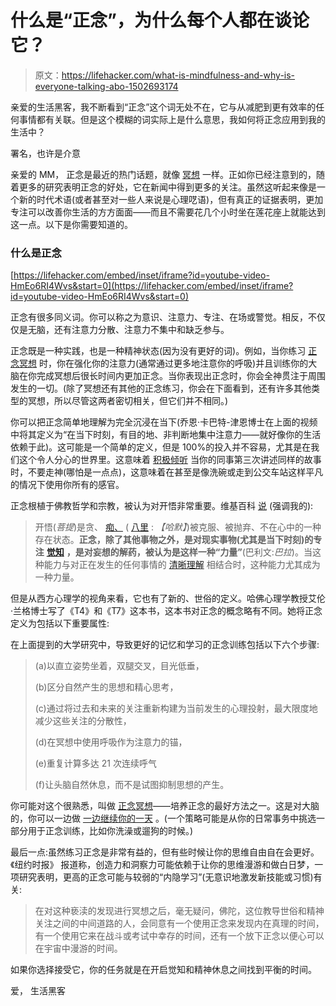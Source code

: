 # 什么是“正念”，为什么每个人都在谈论它？

> 原文：<https://lifehacker.com/what-is-mindfulness-and-why-is-everyone-talking-abo-1502693174>

亲爱的生活黑客，我不断看到“正念”这个词无处不在，它与从减肥到更有效率的任何事情都有关联。但是这个模糊的词实际上是什么意思，我如何将正念应用到我的生活中？



署名，也许是介意

亲爱的 MM，
正念是最近的热门话题，就像 [冥想](http://lifehacker.com/tag/meditation) 一样。正如你已经注意到的，随着更多的研究表明正念的好处，它在新闻中得到更多的关注。虽然这听起来像是一个新的时代术语(或者甚至对一些人来说是心理呓语)，但有真正的证据表明，更加专注可以改善你生活的方方面面——而且不需要花几个小时坐在莲花座上就能达到这一点。以下是你需要知道的。

### 什么是正念

 [https://lifehacker.com/embed/inset/iframe?id=youtube-video-HmEo6RI4Wvs&start=0](https://lifehacker.com/embed/inset/iframe?id=youtube-video-HmEo6RI4Wvs&start=0) 

正念有很多同义词。你可以称之为意识、注意力、专注、在场或警觉。相反，不仅仅是无脑，还有注意力分散、注意力不集中和缺乏参与。

正念既是一种实践，也是一种精神状态(因为没有更好的词)。例如，当你练习 [正念冥想](https://lifehacker.com/what-happens-to-the-brain-when-you-meditate-and-how-it-1202533314) 时，你在强化你的注意力(通常通过更多地注意你的呼吸)并且训练你的大脑在你完成冥想后很长时间内更加正念。当你表现出正念时，你会全神贯注于周围发生的一切。(除了冥想还有其他的正念练习，你会在下面看到，还有许多其他类型的冥想，所以尽管这两者密切相关，但它们并不相同。)

你可以把正念简单地理解为完全沉浸在当下(乔恩·卡巴特-津恩博士在上面的视频中将其定义为“在当下时刻，有目的地、非判断地集中注意力——就好像你的生活依赖于此)。这可能是一个简单的定义，但是 100%的投入并不容易，尤其是在我们这个令人分心的世界里。这意味着 [积极倾听](https://lifehacker.com/how-can-i-improve-my-listening-skills-1333981305) 当你的同事第三次讲述同样的故事时，不要走神(哪怕是一点点)，这意味着在甚至是像洗碗或走到公交车站这样平凡的情况下使用你所有的感官。

正念根植于佛教哲学和宗教，被认为对开悟非常重要。维基百科 [说](http://en.wikipedia.org/wiki/Mindfulness) (强调我的):

> 开悟(*菩提*)是贪、 [痴、](http://en.wikipedia.org/wiki/Avidya_(Buddhism)) ( [八里](http://en.wikipedia.org/wiki/Pali) : *【哈默】*)被克服、被抛弃、不在心中的一种存在状态。**正念，除了其他事物之外，是对现实事物(尤其是当下时刻)的专注** [**觉知**](http://en.wikipedia.org/wiki/Awareness) **，是对妄想的解药，被认为是这样一种“力量”**(巴利文:*巴拉*)。当这种能力与对正在发生的任何事情的 [清晰理解](http://en.wikipedia.org/wiki/Sampaja%C3%B1%C3%B1a) 相结合时，这种能力尤其成为一种力量。

但是从西方心理学的视角来看，它也有了新的、世俗的定义。哈佛心理学教授艾伦·兰格博士写了《T4》和《T7》这本书，这本书对正念的概念略有不同。她将正念定义为包括以下重要属性:

在上面提到的大学研究中，导致更好的记忆和学习的正念训练包括以下六个步骤:

> (a)以直立姿势坐着，双腿交叉，目光低垂，
> 
> (b)区分自然产生的思想和精心思考，
> 
> (c)通过将过去和未来的关注重新构建为当前发生的心理投射，最大限度地减少这些关注的分散性，
> 
> (d)在冥想中使用呼吸作为注意力的锚，
> 
> (e)重复计算多达 21 次连续呼气
> 
> (f)让头脑自然休息，而不是试图抑制思想的产生。

你可能对这个很熟悉，叫做 [正念冥想](https://lifehacker.com/a-guide-to-meditation-for-the-rest-of-us-5591576)——培养正念的最好方法之一。这是对大脑的，你可以一边做 [一边继续你的一天](http://lifehacker.com/meditate-without-sitting-still-turn-everyday-actions-i-908843257) 。(一个策略可能是从你的日常事务中挑选一部分用于正念训练，比如你洗澡或遛狗的时候。)

最后一点:虽然练习正念是非常有益的，但有些时候让你的思维自由自在会更好。《纽约时报》 报道称，创造力和洞察力可能依赖于让你的思维漫游和做白日梦，一项研究表明，更高的正念可能与较弱的“内隐学习”(无意识地激发新技能或习惯)有关:

> 在对这种亵渎的发现进行冥想之后，毫无疑问，佛陀，这位教导世俗和精神关注之间的中间道路的人，会同意有一个使用正念来发现内在真理的时间，有一个使用它来在战斗或考试中幸存的时间，还有一个放下正念以便心可以在宇宙中漫游的时间。

如果你选择接受它，你的任务就是在开启觉知和精神休息之间找到平衡的时间。

爱，
生活黑客